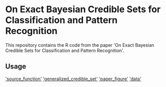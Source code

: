 # On Exact Bayesian Credible Sets for Classification and Pattern Recognition
This repository contains the R code from the paper 'On Exact Bayesian Credible Sets for Classification and Pattern Recognition'.

## Usage
['source_function'](source_function')
['generalized_credible_set'](generalized_credible_set)
['paper_figure'](paper_figure')
['data'](data)
